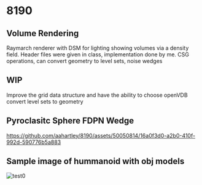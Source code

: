 # 8190
## Volume Rendering
Raymarch renderer with DSM for lighting showing volumes via a density field.
Header files were given in class, implementation done by me.
CSG operations, can convert geometry to level sets, noise wedges
## WIP
Improve the grid data structure and have the ability to choose openVDB
convert level sets to geometry
## Pyroclasitc Sphere FDPN Wedge
https://github.com/aahartley/8190/assets/50050814/16a0f3d0-a2b0-410f-992d-590776b5a883
## Sample image of hummanoid with obj models
![test0](https://github.com/aahartley/8190/assets/50050814/63f44668-a09d-4e32-9f89-abd53c4c902d)
